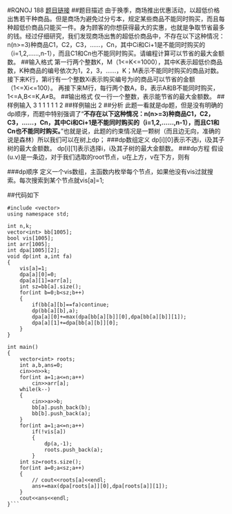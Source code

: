 #RQNOJ 188
[题目链接](https://www.rqnoj.cn/problem/188)
##题目描述
由于换季，商场推出优惠活动，以超低价格出售若干种商品。但是商场为避免过分亏本，规定某些商品不能同时购买，而且每种超低价商品只能买一件。身为顾客的你想获得最大的实惠，也就是争取节省最多的钱。经过仔细研究，我们发现商场出售的超低价商品中，不存在以下这种情况：n(n>=3)种商品C1，C2，C3，……，Cn，其中Ci和Ci+1是不能同时购买的（i=1,2,……,n-1），而且C1和Cn也不能同时购买。请编程计算可以节省的最大金额数。
##输入格式
第一行两个整数K，M（1<=K<=1000），其中K表示超低价商品数，K种商品的编号依次为1，2，3，……，K；M表示不能同时购买的商品对数。
接下来K行，第i行有一个整数Xi表示购买编号为i的商品可以节省的金额（1<=Xi<=100）。
再接下来M行，每行两个数A，B，表示A和B不能同时购买，1<=A,B<=K,A≠B。
##输出格式
仅一行一个整数，表示能节省的最大金额数。
##样例输入
	3 1
	1
	1
	1
	1 2
##样例输出
	2
##分析
此题一看就是dp题，但是没有明确的dp顺序，而题中特别强调了“**不存在以下这种情况：n(n>=3)种商品C1，C2，C3，……，Cn，其中Ci和Ci+1是不能同时购买的（i=1,2,……,n-1），而且C1和Cn也不能同时购买。**”也就是说，此题的约束情况是一颗树（而且边无向，准确的说是森林）所以我们可以在树上dp；
###dp数组定义
dp\[i]\[0]表示不选i，i及其子树的最大金额数。
dp\[i]\[1]表示选择i，i及其子树的最大金额数。
###dp方程
假设(u.v)是一条边，对于我们选取的root节点，u在上方，v在下方，则有

###dp顺序
定义一个vis数组，主函数内枚举每个节点，如果他没有vis过就搜索。每次搜索到某个节点就vis[a]=1;

##代码如下
```#include <iostream>
#include <vector>
using namespace std;

int n,k;
vector<int> bb[1005];
bool vis[1005];
int arr[1005];
int dpa[1005][2];
void dp(int a,int fa)
{
	vis[a]=1;
	dpa[a][0]=0;
	dpa[a][1]=arr[a];
	int sz=bb[a].size();
	for(int b=0;b<sz;b++)
	{
		if(bb[a][b]==fa)continue;
		dp(bb[a][b],a);
		dpa[a][0]+=max(dpa[bb[a][b]][0],dpa[bb[a][b]][1]);
		dpa[a][1]+=dpa[bb[a][b]][0];
	}
}

int main()
{
	vector<int> roots;
	int a,b,ans=0;
	cin>>n>>k;
	for(int a=1;a<=n;a++)
		cin>>arr[a];
	while(k--)
	{
		cin>>a>>b;
		bb[a].push_back(b);
		bb[b].push_back(a);
	}
	for(int a=1;a<=n;a++)
		if(!vis[a])
		{
			dp(a,-1);
			roots.push_back(a);
		}
	int sz=roots.size();
	for(int a=0;a<sz;a++)
	{
		// cout<<roots[a]<<endl;
		ans+=max(dpa[roots[a]][0],dpa[roots[a]][1]);
	}
	cout<<ans<<endl;
}```